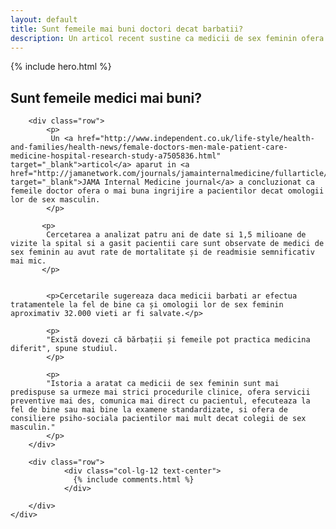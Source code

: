 ```yaml
---
layout: default
title: Sunt femeile mai buni doctori decat barbatii?
description: Un articol recent sustine ca medicii de sex feminin ofera o mai buna ingrijire a pacientilor.
---
```



<!-- Start Hero -->

{% include hero.html %}

<!-- End Hero -->


<!-- Start About -->
<div class="about">
    <div class="container-fluid">
        <h2 class="section-title">Sunt femeile medici mai buni?</h2>
        
        <div class="row">
            <p>
             Un <a href="http://www.independent.co.uk/life-style/health-and-families/health-news/female-doctors-men-male-patient-care-medicine-hospital-research-study-a7505836.html" target="_blank">articol</a> aparut in <a href="http://jamanetwork.com/journals/jamainternalmedicine/fullarticle/2593255" target="_blank">JAMA Internal Medicine journal</a> a concluzionat ca femeile doctor ofera o mai buna ingrijire a pacientilor decat omologii lor de sex masculin.
            </p>
           
           <p>
            Cercetarea a analizat patru ani de date si 1,5 milioane de vizite la spital si a gasit pacientii care sunt observate de medici de sex feminin au avut rate de mortalitate și de readmisie semnificativ mai mic.
           </p>


            <p>Cercetarile sugereaza daca medicii barbati ar efectua tratamentele la fel de bine ca și omologii lor de sex feminin aproximativ 32.000 vieti ar fi salvate.</p>
            
            <p>
            "Există dovezi că bărbații și femeile pot practica medicina diferit", spune studiul.
            </p>
            
            <p>
            "Istoria a aratat ca medicii de sex feminin sunt mai predispuse sa urmeze mai strici procedurile clinice, ofera servicii preventive mai des, comunica mai direct cu pacientul, efecuteaza la fel de bine sau mai bine la examene standardizate, si ofera de consiliere psiho-sociala pacientilor mai mult decat colegii de sex masculin."
            </p>
        </div>
        
        <div class="row">
                <div class="col-lg-12 text-center">
                  {% include comments.html %}
                </div>

        </div>
    </div>  
</div>
        








